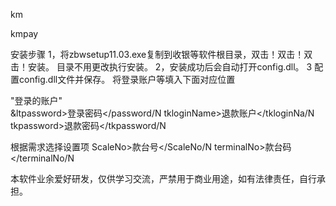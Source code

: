 km

kmpay


安装步骤 1，将zbwsetup11.03.exe复制到收银等软件根目录，双击！双击！双击！安装。 目录不用更改执行安装。
2，安装成功后会自动打开config.dll。 
3  配置config.dll文件并保存。
将登录账户等填入下面对应位置

"<loginName>登录的账户</loginName>"<BR>
&ltpassword>登录密码</password/N
tkloginName>退款账户</tkloginNa/N
tkpassword>退款密码</tkpassword/N


根据需求选择设置项
ScaleNo>款台号</ScaleNo/N
terminalNo>款台码</terminalNo/N


本软件业余爱好研发，仅供学习交流，严禁用于商业用途，如有法律责任，自行承担。
